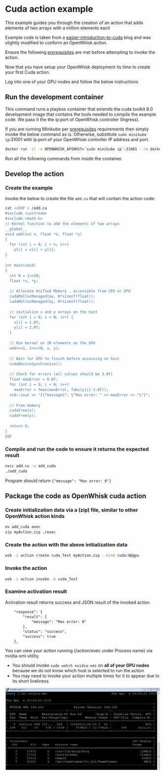 # Cuda action example

This example guides you through the creation of an action that adds elements of two arrays with a million elements each

Example code is taken from a [easier-introduction-to-cuda](https://devblogs.nvidia.com/even-easier-introduction-cuda/) blog and
was slightly modified to conform an OpenWhisk action.

Ensure the following [prerequisites](https://github.com/5g-media/incubator-openwhisk-deploy-kube/blob/gpu/docs/k8s-gpu-prerequisites.md) are met before attempting to invoke the action.

Now that you have setup your OpenWhisk deployment its time to create your first Cuda action.

Log into one of your GPU nodes and follow the below instructions

## Run the development container

This command runs a playbox container that extends the cuda toolkit 8.0 development image that contains the tools needed to compile the example code. We pass it the the ip:port of OpenWhisk controller (Ingress).

If you are running Minikube per [prerequisites](https://github.com/5g-media/incubator-openwhisk-deploy-kube/blob/gpu/docs/k8s-gpu-prerequisites.md#minikube) requirements then simply invoke the below command as is. Otherwise, substitute `sudo minikube ip`:31001 with ip:port of your OpenWhisk controller IP address and port.

```bash
docker run -it -e OPENWHISK_APIHOST=`sudo minikube ip`:31001 --rm docker5gmedia/5gmedia-playbox-minikube-ow-gpu:1.0 /bin/bash
```

Run all the following commands from inside the container.

## Develop the action

### Create the example

Invoke the below to create the file `add.cu` that will contain the action code:

```bash
cat <<EOF > /add.cu
#include <iostream>
#include <math.h>
// Kernel function to add the elements of two arrays
__global__
void add(int n, float *x, float *y)
{
  for (int i = 0; i < n; i++)
    y[i] = x[i] + y[i];
}

int main(void)
{
  int N = 1<<20;
  float *x, *y;

  // Allocate Unified Memory . accessible from CPU or GPU
  cudaMallocManaged(&x, N*sizeof(float));
  cudaMallocManaged(&y, N*sizeof(float));

  // initialize x and y arrays on the host
  for (int i = 0; i < N; i++) {
    x[i] = 1.0f;
    y[i] = 2.0f;
  }

  // Run kernel on 1M elements on the GPU
  add<<<1, 1>>>(N, x, y);

  // Wait for GPU to finish before accessing on host
  cudaDeviceSynchronize();

  // Check for errors (all values should be 3.0f)
  float maxError = 0.0f;
  for (int i = 0; i < N; i++)
    maxError = fmax(maxError, fabs(y[i]-3.0f));
  std::cout << "{\"message\": \"Max error: " << maxError << "\"}";

  // Free memory
  cudaFree(x);
  cudaFree(y);
  
  return 0;
}
EOF
```

### Compile and run the code to ensure it returns the expected result

```bash
nvcc add.cu -o add_cuda
./add_cuda
```

Program should return `{"message": "Max error: 0"}`

## Package the code as OpenWhisk cuda action

### Create initialization data via a (zip) file, similar to other OpenWhisk action kinds 

```bash
mv add_cuda exec
zip myAction.zip ./exec
```

### Create the action with the above initialization data

```bash
wsk -i action create cuda_Test myAction.zip --kind cuda:8@gpu
```

### Invoke the action

```bash
wsk -i action invoke -b cuda_Test
```

### Examine activation result

Activation result returns success and JSON result of the invoked action

```
    "response": {
        "result": {
            "message": "Max error: 0"
        },
        "status": "success",
        "success": true
    },
```

You can view your action running (/action/exec under Process name) via nvidia-smi utility.

* You should invoke `sudo watch nvidia-smi` on **all of your GPU nodes** because we do not know which host is selected to run the action
* You may need to invoke your action multiple times for it to appear due to its short liveliness

![alt text](nvidia-smi.bmp)
